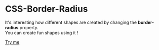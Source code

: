 # CSS-Border-Radius

It's interesting how different shapes are created by changing the <b>border-radius</b> property.
</br>
You can create fun shapes using it !

<a href="https://alankrithashekar.github.io/CSS-Border-Radius/">Try me</a>
